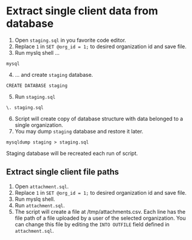 # Extract single client data from database

1. Open `staging.sql` in you favorite code editor.
2. Replace `1` in `SET @org_id = 1;` to desired organization id and save file.
3. Run myslq shell ...
```
mysql
```
4. ... and create `staging` database.
```
CREATE DATABASE staging
```
5. Run `staging.sql`
```
\. staging.sql
```
6. Script will create copy of database structure with data belonged to a single organization.
7. You may dump `staging` database and restore it later.
```
mysqldump staging > staging.sql
```

Staging database will be recreated each run of script.

## Extract single client file paths

1. Open `attachment.sql`.
2. Replace `1` in `SET @org_id = 1;` to desired organization id and save file.
3. Run myslq shell.
4. Run `attachment.sql`.
5. The script will create a file at /tmp/attachments.csv. Each line has the file path of a file uploaded by a user of the selected organization.
You can change this file by editing the `INTO OUTFILE` field defined in `attachment.sql`.

